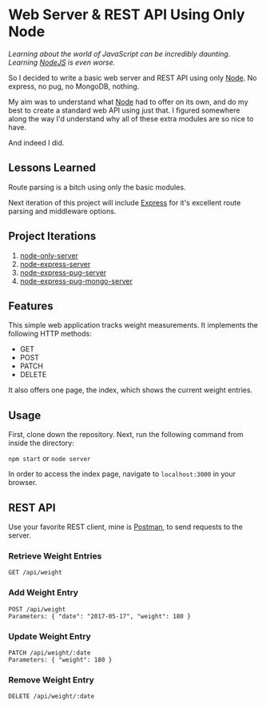 # Web Server & REST API Using Only Node

*Learning about the world of JavaScript can be incredibly daunting.  
Learning [NodeJS](https://nodejs.org/) is even worse.*

So I decided to write a basic web server and REST API using only [Node](https://nodejs.org/). No express, no pug, no MongoDB, nothing.

My aim was to understand what [Node](https://nodejs.org/) had to offer on its own, and do my best to create a standard web API using just that. I figured somewhere along the way I'd understand why all of these extra modules are so nice to have.

And indeed I did.


## Lessons Learned

Route parsing is a bitch using only the basic modules.

Next iteration of this project will include [Express](https://expressjs.com/) for it's excellent route parsing and middleware options.


## Project Iterations

1. [node-only-server](https://github.com/bradgarropy/node-only-server)
2. [node-express-server](https://github.com/bradgarropy/node-express-server)
3. [node-express-pug-server](https://github.com/bradgarropy/node-express-pug-server)
4. [node-express-pug-mongo-server](https://github.com/bradgarropy/node-express-pug-mongodb-server)


## Features

This simple web application tracks weight measurements. It implements the following HTTP methods:

* GET
* POST
* PATCH
* DELETE

It also offers one page, the index, which shows the current weight entries.


## Usage

First, clone down the repository. Next, run the following command from inside the directory:

`npm start` or `node server`

In order to access the index page, navigate to `localhost:3000` in your browser.


## REST API

Use your favorite REST client, mine is [Postman](https://www.getpostman.com/), to send requests to the server.

### Retrieve Weight Entries
```
GET /api/weight
```

### Add Weight Entry
```
POST /api/weight  
Parameters: { "date": "2017-05-17", "weight": 180 }
```

### Update Weight Entry
```
PATCH /api/weight/:date  
Parameters: { "weight": 180 }
```

### Remove Weight Entry
```
DELETE /api/weight/:date
```
